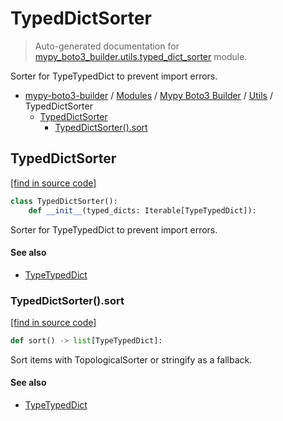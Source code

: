 # TypedDictSorter

> Auto-generated documentation for [mypy_boto3_builder.utils.typed_dict_sorter](https://github.com/youtype/mypy_boto3_builder/blob/main/mypy_boto3_builder/utils/typed_dict_sorter.py) module.

Sorter for TypeTypedDict to prevent import errors.

- [mypy-boto3-builder](../../README.md#mypy_boto3_builder) / [Modules](../../MODULES.md#mypy-boto3-builder-modules) / [Mypy Boto3 Builder](../index.md#mypy-boto3-builder) / [Utils](index.md#utils) / TypedDictSorter
    - [TypedDictSorter](#typeddictsorter)
        - [TypedDictSorter().sort](#typeddictsortersort)

## TypedDictSorter

[[find in source code]](https://github.com/youtype/mypy_boto3_builder/blob/main/mypy_boto3_builder/utils/typed_dict_sorter.py#L11)

```python
class TypedDictSorter():
    def __init__(typed_dicts: Iterable[TypeTypedDict]):
```

Sorter for TypeTypedDict to prevent import errors.

#### See also

- [TypeTypedDict](../type_annotations/type_typed_dict.md#typetypeddict)

### TypedDictSorter().sort

[[find in source code]](https://github.com/youtype/mypy_boto3_builder/blob/main/mypy_boto3_builder/utils/typed_dict_sorter.py#L38)

```python
def sort() -> list[TypeTypedDict]:
```

Sort items with TopologicalSorter or stringify as a fallback.

#### See also

- [TypeTypedDict](../type_annotations/type_typed_dict.md#typetypeddict)
